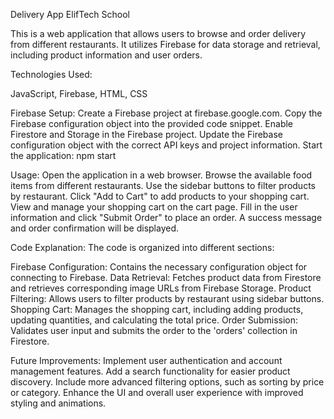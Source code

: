 Delivery App
ElifTech School

This is a web application that allows users to browse and order delivery from different restaurants. It utilizes Firebase for data storage and retrieval, including product information and user orders.

Technologies Used:

JavaScript, 
Firebase, 
HTML,
CSS

Firebase Setup:
Create a Firebase project at firebase.google.com. Copy the Firebase configuration object into the provided code snippet. Enable Firestore and Storage in the Firebase project. Update the Firebase configuration object with the correct API keys and project information. Start the application: npm start

Usage:
Open the application in a web browser. Browse the available food items from different restaurants. Use the sidebar buttons to filter products by restaurant. Click "Add to Cart" to add products to your shopping cart. View and manage your shopping cart on the cart page. Fill in the user information and click "Submit Order" to place an order. A success message and order confirmation will be displayed.

Code Explanation:
The code is organized into different sections:

Firebase Configuration: Contains the necessary configuration object for connecting to Firebase. Data Retrieval: Fetches product data from Firestore and retrieves corresponding image URLs from Firebase Storage. Product Filtering: Allows users to filter products by restaurant using sidebar buttons. Shopping Cart: Manages the shopping cart, including adding products, updating quantities, and calculating the total price. Order Submission: Validates user input and submits the order to the 'orders' collection in Firestore.

Future Improvements:
Implement user authentication and account management features. Add a search functionality for easier product discovery. Include more advanced filtering options, such as sorting by price or category. Enhance the UI and overall user experience with improved styling and animations.
